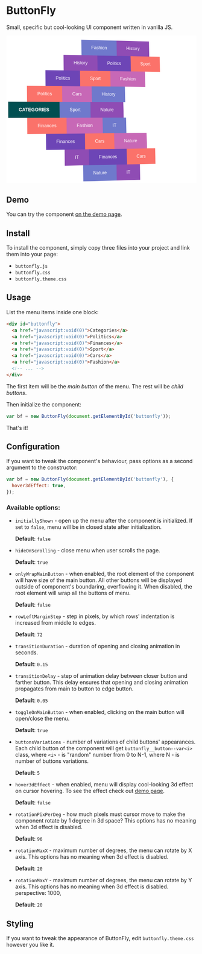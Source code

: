 # ButtonFly

Small, specific but cool-looking UI component written in vanilla JS.

![Demo screenshot](screenshots/01.png)

## Demo

You can try the component [on the demo page](https://yamnikov-oleg.github.io/buttonfly/demo.html).

## Install

To install the component, simply copy three files into your project and link them into your page:

* `buttonfly.js`
* `buttonfly.css`
* `buttonfly.theme.css`

## Usage

List the menu items inside one block:

```html
<div id="buttonfly">
  <a href="javascript:void(0)">Categories</a>
  <a href="javascript:void(0)">Politics</a>
  <a href="javascript:void(0)">Finances</a>
  <a href="javascript:void(0)">Sport</a>
  <a href="javascript:void(0)">Cars</a>
  <a href="javascript:void(0)">Fashion</a>
  <!-- ... -->
</div>
```

The first item will be the _main button_ of the menu. The rest will be _child buttons_.

Then initialize the component:

```js
var bf = new ButtonFly(document.getElementById('buttonfly'));
```

That's it!

## Configuration

If you want to tweak the component's behaviour, pass options as a second argument to the constructor:

```js
var bf = new ButtonFly(document.getElementById('buttonfly'), {
  hover3dEffect: true,
});
```

### Available options:

* `initiallyShown` - open up the menu after the component is initialized. If set to `false`, menu will be in closed state after initialization.

  __Default__: `false`

* `hideOnScrolling` - close menu when user scrolls the page.

  __Default__: `true`

* `onlyWrapMainButton` - when enabled, the root element of the component will have size of the main button. All other buttons will be displayed outside of component's boundaring, overflowing it. When disabled, the root element will wrap all the buttons of menu.

  __Default__: `false`

* `rowLeftMarginStep` - step in pixels, by which rows' indentation is increased from middle to edges.

  __Default__: `72`

* `transitionDuration` - duration of opening and closing animation in seconds.

  __Default__: `0.15`

* `transitionDelay` - step of animation delay between closer button and farther button. This delay ensures that opening and closing animation propagates from main to button to edge button.

  __Default__: `0.05`

* `toggleOnMainButton` - when enabled, clicking on the main button will open/close the menu.

  __Default__: `true`

* `buttonsVariations` - number of variations of child buttons' appearances. Each child button of the component will get `buttonfly__button--var<i>` class, where `<i>` - is "random" number from 0 to N-1, where N - is number of buttons variations.

  __Default__: `5`

* `hover3dEffect` - when enabled, menu will display cool-looking 3d effect on cursor hovering. To see the effect check out [demo page](https://yamnikov-oleg.github.io/buttonfly/demo.html).

  __Default__: `false`

* `rotationPixPerDeg` - how much pixels must cursor move to make the component rotate by 1 degree in 3d space? This options has no meaning when 3d effect is disabled.

  __Default__: `96`

* `rotationMaxX` - maximum number of degrees, the menu can rotate by X axis. This options has no meaning when 3d effect is disabled.

  __Default__: `20`

* `rotationMaxY` - maximum number of degrees, the menu can rotate by Y axis. This options has no meaning when 3d effect is disabled.
perspective: 1000,

  __Default__: `20`

## Styling

If you want to tweak the appearance of ButtonFly, edit `buttonfly.theme.css` however you like it.

